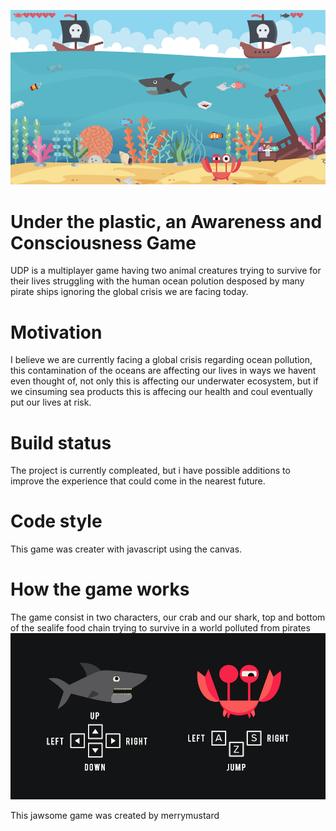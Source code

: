 ![cover image](https://github.com/merrymustard/underThePlastic/blob/master/imgs/under-the-plastic.png?raw=true)

# Under the plastic, an Awareness and Consciousness Game 
UDP is a multiplayer game having two animal creatures trying to survive for their lives struggling with the human ocean polution desposed by many pirate ships ignoring the global crisis we are facing today.

# Motivation
I believe we are currently facing a global crisis regarding ocean pollution, this contamination of the oceans are affecting our lives in ways we havent even thought of, not only this is affecting our underwater ecosystem, but if we cinsuming sea products this is affecing our health and coul eventually put our lives at risk.

# Build status
The project is currently compleated, but i have possible additions to improve the experience that could come in the nearest future.

# Code style
This game was creater with javascript using the canvas.

# How the game works
The game consist in two characters, our crab and our shark, top and bottom of the sealife food chain trying to survive in a world polluted from pirates
![control images](https://raw.githubusercontent.com/merrymustard/underThePlastic/master/imgs/commands.png)



This jawsome game was created by merrymustard


